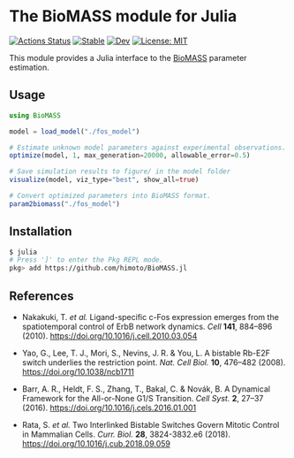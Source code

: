 # The BioMASS module for Julia

[![Actions Status](https://github.com/himoto/BioMASS.jl/workflows/CI/badge.svg)](https://github.com/himoto/BioMASS.jl/actions)
[![Stable](https://img.shields.io/badge/docs-stable-blue.svg)](https://himoto.github.io/BioMASS.jl/stable)
[![Dev](https://img.shields.io/badge/docs-dev-blue.svg)](https://himoto.github.io/BioMASS.jl/dev)
[![License: MIT](https://img.shields.io/badge/License-MIT-blue.svg)](https://opensource.org/licenses/MIT)

This module provides a Julia interface to the [BioMASS](https://github.com/okadalabipr/biomass) parameter estimation.

## Usage
```julia
using BioMASS

model = load_model("./fos_model")

# Estimate unknown model parameters against experimental observations.
optimize(model, 1, max_generation=20000, allowable_error=0.5)

# Save simulation results to figure/ in the model folder
visualize(model, viz_type="best", show_all=true)

# Convert optimized parameters into BioMASS format.
param2biomass("./fos_model")
```

## Installation
```bash
$ julia
# Press ']' to enter the Pkg REPL mode.
pkg> add https://github.com/himoto/BioMASS.jl
```

## References
- Nakakuki, T. *et al.* Ligand-specific c-Fos expression emerges from the spatiotemporal control of ErbB network dynamics. *Cell* **141**, 884–896 (2010). https://doi.org/10.1016/j.cell.2010.03.054

- Yao, G., Lee, T. J., Mori, S., Nevins, J. R. & You, L. A bistable Rb-E2F switch underlies the restriction point. *Nat. Cell Biol.* **10**, 476–482 (2008). https://doi.org/10.1038/ncb1711

- Barr, A. R., Heldt, F. S., Zhang, T., Bakal, C. & Novák, B. A Dynamical Framework for the All-or-None G1/S Transition. *Cell Syst.* **2**, 27–37 (2016). https://doi.org/10.1016/j.cels.2016.01.001

- Rata, S. *et al.* Two Interlinked Bistable Switches Govern Mitotic Control in Mammalian Cells. *Curr. Biol.* **28**, 3824-3832.e6 (2018). https://doi.org/10.1016/j.cub.2018.09.059